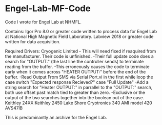 # Engel-Lab-MF-Code
Code I wrote for Engel Lab at NHMFL.

Contains:
Igor Pro 8.0 or greater code written to process data for Engel Lab at National High Magnetic Field Laboratory.
Labview 2018 or greater code written for data acquisition.

Required Drivers: 
Cryogenic Limited - This will need fixed if reaquired from the manufacturer.  Their code is unfinished.
-Their full update code does a search for "OUTPUT:" (the last line the controller sends) to terminate reading from the buffer.
-This erroneously causes the code to terminate early when it comes across "HEATER OUTPUT:" before the end of the buffer.
-Read Output From SMS via Serial Port.vi in the first while loop the case switch "Expected response Recieved?" case "Full Update"
-Add a string search for "Heater OUTPUT:" in parrallel to the "OUTPUT:" search, both use offset past match tied to greater than zero.
-Exclusive or the output of the two searches together into the boolean out of the case.
Keithley 24XX 
Keithley 2450 
Lake Shore Cryotronics 340 
AMI model 420 
AVS47IB

This is predominantly an archive for the Engel Lab.
